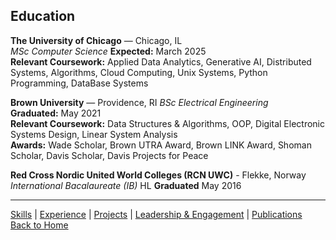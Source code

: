 ## Education

**The University of Chicago**  — Chicago, IL  
*MSc Computer Science* 
**Expected:** March 2025  
**Relevant Coursework:** Applied Data Analytics,  Generative AI, Distributed Systems, Algorithms, Cloud Computing, Unix Systems, Python Programming, DataBase Systems

**Brown University**  — Providence, RI
*BSc Electrical Engineering*   
**Graduated:** May 2021  
**Relevant Coursework:** Data Structures & Algorithms, OOP, Digital Electronic Systems Design, Linear System Analysis  
**Awards:** Wade Scholar, Brown UTRA Award, Brown LINK Award, Shoman Scholar, Davis Scholar, Davis Projects for Peace

**Red Cross Nordic United World Colleges (RCN UWC)** - Flekke, Norway
*International Bacalaureate (IB)* HL 
**Graduated** May 2016

---
[Skills](skills.md) | [Experience](experience.md) | [Projects](projects.md) | [Leadership & Engagement](leadership.md) | [Publications](publications.md) 
<br>
[Back to Home](index.html)
